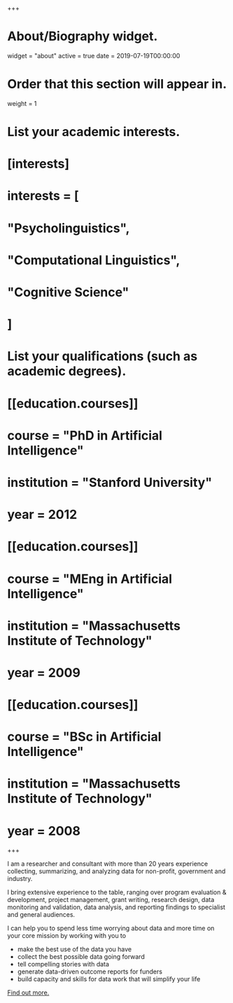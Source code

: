 +++
# About/Biography widget.
widget = "about"
active = true
date = 2019-07-19T00:00:00

# Order that this section will appear in.
weight = 1

# List your academic interests.
# [interests]
# interests = [
#   "Psycholinguistics",
#   "Computational Linguistics",
#   "Cognitive Science"
# ]

# List your qualifications (such as academic degrees).
# [[education.courses]]
#  course = "PhD in Artificial Intelligence"
#  institution = "Stanford University"
#  year = 2012

# [[education.courses]]
#  course = "MEng in Artificial Intelligence"
#  institution = "Massachusetts Institute of Technology"
#  year = 2009

# [[education.courses]]
#  course = "BSc in Artificial Intelligence"
#  institution = "Massachusetts Institute of Technology"
#  year = 2008

+++

I am a researcher and consultant with more than 20 years experience
collecting, summarizing, and analyzing data for non-profit, government
and industry.

I bring extensive experience to the table, ranging over program
evaluation & development, project management, grant writing, research
design, data monitoring and validation, data analysis, and
reporting findings to specialist and general audiences.

I can help you to spend less time worrying about data and more time on
your core mission by working with you to

- make the best use of the data you have
- collect the best possible data going forward
- tell compelling stories with data
- generate data-driven outcome reports for funders
- build capacity and skills for data work that will simplify your life

[Find out more.](/consulting)

